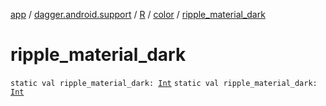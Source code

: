[app](../../../index.md) / [dagger.android.support](../../index.md) / [R](../index.md) / [color](index.md) / [ripple_material_dark](./ripple_material_dark.md)

# ripple_material_dark

`static val ripple_material_dark: `[`Int`](https://kotlinlang.org/api/latest/jvm/stdlib/kotlin/-int/index.html)
`static val ripple_material_dark: `[`Int`](https://kotlinlang.org/api/latest/jvm/stdlib/kotlin/-int/index.html)